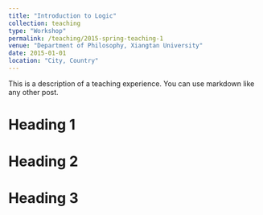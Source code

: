 ```yaml
---
title: "Introduction to Logic"
collection: teaching
type: "Workshop"
permalink: /teaching/2015-spring-teaching-1
venue: "Department of Philosophy, Xiangtan University"
date: 2015-01-01
location: "City, Country"
---
```


This is a description of a teaching experience. You can use markdown like any other post.

Heading 1
======

Heading 2
======

Heading 3
======
